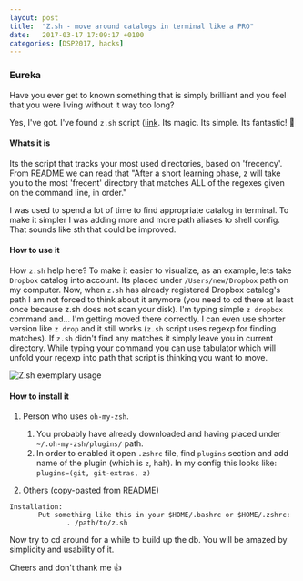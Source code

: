 ```yaml
---
layout: post
title:  "Z.sh - move around catalogs in terminal like a PRO"
date:   2017-03-17 17:09:17 +0100
categories: [DSP2017, hacks]
---
```


### Eureka
Have you ever get to known something that is simply brilliant and you feel that you were living without it way too long?

Yes, I've got. I've found `z.sh` script ([link][z.sh]. Its magic. Its simple. Its fantastic! 💖

#### Whats it is
Its the script that tracks your most used directories, based on 'frecency'. From README we can read that
"After  a  short  learning  phase, z will take you to the most 'frecent' directory that matches ALL of the regexes given on the command line, in order."

I was used to spend a lot of time to find appropriate catalog in terminal. To make it simpler I was adding more and more path aliases to shell config. That sounds like sth that could be improved.

#### How to use it
How `z.sh` help here? To make it easier to visualize, as an example, lets take `Dropbox` catalog into account. Its placed under `/Users/new/Dropbox` path on my computer.
Now, when `z.sh` has already registered Dropbox catalog's path I am not forced to think about it anymore (you need to cd there at least once because z.sh does not scan your disk). I'm typing simple `z dropbox` command and... I'm getting moved there correctly. I can even use shorter version like `z drop` and it still works (`z.sh` script uses regexp for finding matches). If `z.sh` didn't find any matches it simply leave you in current directory. While typing your command you can use tabulator which will unfold your regexp into path that script is thinking you want to move.

![][zscript-gif]

#### How to install it

1. Person who uses `oh-my-zsh`.
    1. You probably have already downloaded and having placed under `~/.oh-my-zsh/plugins/` path.
    2. In order to enabled it open `.zshrc` file, find `plugins` section and add name of the plugin (which is `z`, hah). In my config this looks like: `plugins=(git, git-extras, z)`

2. Others (copy-pasted from README)
```
Installation:
       Put something like this in your $HOME/.bashrc or $HOME/.zshrc:
              . /path/to/z.sh
```
Now try to cd around for a while to build up the db. You will be amazed by simplicity and usability of it.

Cheers and don't thank me :+1:

[oh-my-zsh]: https://github.com/robbyrussell/oh-my-zsh
[z.sh]: https://github.com/rupa/z
[zscript-gif]: ../../../../../zscript.gif "Z.sh exemplary usage"
